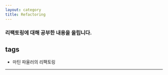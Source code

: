 ```yaml
---
layout: category
title: Refactoring
---
```

### 리팩토링에 대해 공부한 내용을 올립니다.

## tags
- 마틴 파울러의 리팩토링

___

